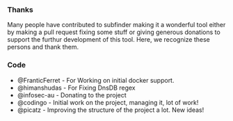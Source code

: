 ### Thanks

Many people have contributed to subfinder making it a wonderful tool either by making a pull request fixing some stuff or giving generous donations to support the furthur development of this tool. Here, we recognize these persons and thank them. 

### Code
- @FranticFerret - For Working on initial docker support.
- @himanshudas - For Fixing DnsDB regex
- @infosec-au - Donating to the project
- @codingo - Initial work on the project, managing it, lot of work!
- @picatz - Improving the structure of the project a lot. New ideas!